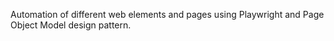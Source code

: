 Automation of different web elements and pages using Playwright and Page Object Model design pattern.
